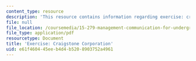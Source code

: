 ```yaml
---
content_type: resource
description: 'This resource contains information regarding exercise: craigstone corporation.'
file: null
file_location: /coursemedia/15-279-management-communication-for-undergraduates-fall-2012/e61f460445eeb4d4b5208903752a4961_MIT15_279F12_craigstneCorp.pdf
file_type: application/pdf
resourcetype: Document
title: 'Exercise: Craigstone Corporation'
uid: e61f4604-45ee-b4d4-b520-8903752a4961
---
```

